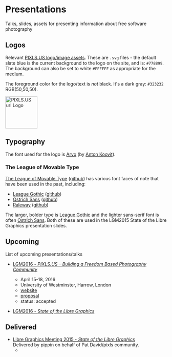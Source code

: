 # Presentations
Talks, slides, assets for presenting information about free software photography

## Logos
Relevant [PIXLS.US logo/image assets][Logos].
These are `.svg` files - the default slate blue is the current background to the logo on the site, and is: `#778899`.  The background can also be set to white `#FFFFFF` as appropriate for the medium.

The foreground color for the logo/text is _not_ black.  It's a dark gray: `#323232` RGB(50,50,50).

[Logos]: ./Logos

<a href="https://github.com/pixlsus/Presentations/blob/master/Logos/pixls.us-logo-url.svg">
<img src="https://pixls.us/images/pixls.us-logo-250px.png" alt="PIXLS.US url Logo" width="100" height="100" >
</a>


## Typography
The font used for the logo is [Arvo][] (by [Anton Koovit][koovit]).

[Arvo]: https://www.google.com/fonts/specimen/Arvo 
[koovit]: https://profiles.google.com/110835161102775862873/about 


### The League of Movable Type
[The League of Movable Type][lmt] ([github](https://github.com/theleagueof)) has various font faces of note that have been used in the past, including:

* [League Gothic][] ([github](https://github.com/theleagueof/league-gothic))
* [Ostrich Sans][] ([github](https://github.com/theleagueof/ostrich-sans))
* [Raleway][] ([github](https://github.com/theleagueof/raleway))

The larger, bolder type is [League Gothic][] and the lighter sans-serif font is often [Ostrich Sans][]. Both of these are used in the LGM2015 State of the Libre Graphics presentation slides.

[League Gothic]: https://www.theleagueofmoveabletype.com/league-gothic 
[Ostrich Sans]: https://www.theleagueofmoveabletype.com/ostrich-sans 
[lmt]: https://www.theleagueofmoveabletype.com/ 
[Raleway]: http://theleagueofmoveabletype.com/raleway


## Upcoming
List of upcoming presentations/talks
* [LGM2016 - _PIXLS.US – Building a Freedom Based Photography Community_](/LGM2016_PIXLS.US/)
    * April 15-18, 2016
    * University of Westminster, Harrow, London
    * [website](http://www.libregraphicsmeeting.org/2016/)
    * [proposal](/LGM2016_PIXLS.US/proposal.md)
    * status: accepted

* [LGM2016 - _State of the Libre Graphics_](/LGM2016_State_Of/)


## Delivered
* [Libre Graphics Meeting 2015 - _State of the Libre Graphics_][lgm2015]  
    Delivered by pippin on behalf of Pat David/pixls community.
    * [website]: http://www.libregraphicsmeeting.org/2015/

[lgm2015]: /LGM2015_State_Of/
